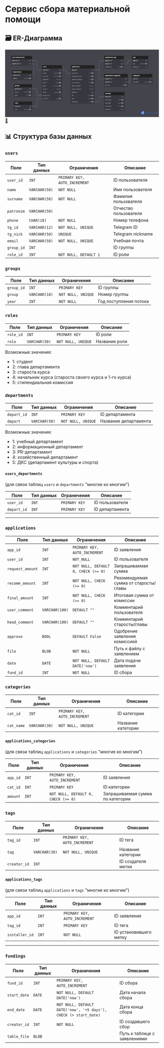 # Сервис сбора материальной помощи

## 🗃️ ER-Диаграмма

![ER Diagram](database/database_diagram.png)
[🔗](https://dbdiagram.io/d/fin_aid-68e29055d2b621e42255f8e5)

## 📊 Структура базы данных

### `users`

| Поле | Тип данных | Ограничения | Описание |
|------|------------|-------------|-----------|
| `user_id` | `INT` | `PRIMARY KEY, AUTO_INCREMENT` | ID пользователя |
| `name` | `VARCHAR(50)` | `NOT NULL` | Имя пользователя |
| `surname` | `VARCHAR(50)` | `NOT NULL` | Фамилия пользователя |
| `patronim` | `VARCHAR(50)` |  | Отчество пользователя |
| `phone` | `CHAR(18)` | `NOT NULL` | Номер телефона |
| `tg_id` | `VARCHAR(12)` | `NOT NULL, UNIQUE` | Telegram ID |
| `tg_nick` | `VARCHAR(50)` | `UNIQUE` | Telegram nickname |
| `email` | `VARCHAR(50)` | `NOT NULL, UNIQUE` | Учебная почта |
| `group_id` | `INT` |  | ID группы |
| `role_id` | `INT` | `NOT NULL, DEFAULT 1` | ID роли |

### `groups`

| Поле | Тип данных | Ограничения | Описание |
|------|------------|-------------|-----------|
| `group_id` | `INT` | `PRIMARY KEY` | ID группы |
| `group` | `VARCHAR(10)` | `NOT NULL, UNIQUE` | Номер группы |
| `year` | `INT` | `NOT NULL` | Год поступления потока |

### `roles`

| Поле | Тип данных | Ограничения | Описание |
|------|------------|-------------|-----------|
| `role_id` | `INT` | `PRIMARY KEY` | ID роли |
| `role` | `VARCHAR(50)` | `NOT NULL, UNIQUE` | Название роли |

Возможные значения:
- 1: студент
- 2: глава департамента
- 3: староста курса
- 4: начальник курса (староста своего курса и 1-го курса)
- 5: стипендиальная комиссия

### `departments`

| Поле | Тип данных | Ограничения | Описание |
|------|------------|-------------|-----------|
| `depart_id` | `INT` | `PRIMARY KEY` | ID департамента |
| `depart` | `VARCHAR(50)` | `NOT NULL, UNIQUE` | Название департамента |

Возможные значения:
- 1: учебный департамент
- 2: информационный департамент
- 3: PR-департамент
- 4: хозяйственный департамент
- 5: ДКС (департамент культуры и спорта)

#### `users_departments`
(для связи таблиц `users` и `departments` "многие ко многим")

| Поле | Тип данных | Ограничения | Описание |
|------|------------|-------------|-----------|
| `user_id` | `INT` | `PRIMARY KEY` | ID пользователя |
| `depart_id` | `INT` | `PRIMARY KEY` | ID департамента |

---

### `applications`

| Поле | Тип данных | Ограничения | Описание |
|------|------------|-------------|-----------|
| `app_id` | `INT` | `PRIMARY KEY, AUTO_INCREMENT` | ID заявления |
| `user_id` | `INT` | `NOT_NULL` | ID пользователя |
| `request_amount` | `INT` | `NOT NULL, DEFAULT 0, CHECK (>= 0)` | Запрашиваемая сумма |
| `recomm_amount` | `INT` | `NOT NULL, CHECK (>= 0)` | Рекомендуемая сумма от старосты/главы |
| `final_amount` | `INT` | `NOT NULL, CHECK (>= 0)` | Итоговая сумма от комиссии |
| `user_comment` | `VARCHAR(100)` | `DEFAULT ""` | Комментарий пользователя |
| `head_comment` | `VARCHAR(100)` | `DEFAULT ""` | Комментарий старосты/главы |
| `approve` | `BOOL` | `DEFAULT False` | Одобрение заявления комиссией |
| `file` | `BLOB` | `NOT NULL` | Путь к файлу с заявлением |
| `date` | `DATE` | `NOT NULL, DEFAULT DATE('now')` | Дата подачи заявления |
| `fund_id` | `INT` | `NOT NULL` | ID сбора |

### `categories`

| Поле | Тип данных | Ограничения | Описание |
|------|------------|-------------|-----------|
| `cat_id` | `INT` | `PRIMARY KEY, AUTO_INCREMENT` | ID категории |
| `cat_name` | `VARCHAR(30)` | `NOT NULL, UNIQUE` | Название категории |

#### `applications_categories`
(для связи таблиц `applications` и `categories` "многие ко многим")

| Поле | Тип данных | Ограничения | Описание |
|------|------------|-------------|-----------|
| `app_id` | `INT` | `PRIMARY KEY, AUTO_INCREMENT` | ID заявления |
| `cat_id` | `INT` | `PRIMARY KEY` | ID категории |
| `amount` | `INT` | `NOT NULL, DEFAULT 0, CHECK (>= 0)` | Запрашиваемая сумма по категории |

### `tags`

| Поле | Тип данных | Ограничения | Описание |
|------|------------|-------------|-----------|
| `tag_id` | `INT` | `PRIMARY KEY, AUTO_INCREMENT` | ID тега |
| `tag` | `VARCHAR(30)` | `NOT NULL, UNIQUE` | Название категории |
| `creator_id` | `INT` |  | ID создателя метки |

#### `applications_tags`
(для связи таблиц `applications` и `tags` "многие ко многим")

| Поле | Тип данных | Ограничения | Описание |
|------|------------|-------------|-----------|
| `app_id` | `INT` | `PRIMARY KEY, AUTO_INCREMENT` | ID заявления |
| `tag_id` | `INT` | `PRIMARY KEY` | ID тега |
| `installer_id` | `INT` | `NOT NULL` | ID установившего метку |

---

### `fundings`

| Поле | Тип данных | Ограничения | Описание |
|------|------------|-------------|-----------|
| `fund_id` | `INT` | `PRIMARY KEY, AUTO_INCREMENT` | ID сбора |
| `start_date` | `DATE` | `NOT NULL, DEFAULT DATE('now')` | Дата начала сбора |
| `end_date` | `DATE` | `NOT NULL, DEFAULT DATE('now', '+5 days'), CHECK (> start_date)` | Дата конца сбора |
| `creator_id` | `INT` | `NOT NULL` | ID создавшего сбор |
| `table_file` | `BLOB` |  | Путь к таблице с заявлениями |

